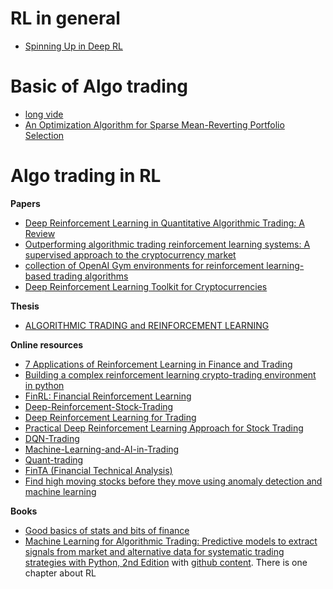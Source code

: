 # RL in general
- [Spinning Up in Deep RL](https://spinningup.openai.com/en/latest/)

# Basic of Algo trading
- [long vide](https://www.youtube.com/watch?v=xfzGZB4HhEE)
- [An Optimization Algorithm for Sparse Mean-Reverting Portfolio Selection](https://towardsdatascience.com/an-optimization-algorithm-for-sparse-mean-reverting-portfolio-selection-4b991bae037)

# Algo trading in RL

**Papers** <br />
- [Deep Reinforcement Learning in Quantitative Algorithmic Trading: A Review](https://arxiv.org/pdf/2106.00123.pdf)
- [Outperforming algorithmic trading reinforcement learning systems: A supervised approach to the cryptocurrency market](https://www.sciencedirect.com/science/article/abs/pii/S0957417422006339)
- [collection of OpenAI Gym environments for reinforcement learning-based trading algorithms](https://github.com/AminHP/gym-anytrading)
- [Deep Reinforcement Learning Toolkit for Cryptocurrencies](https://github.com/sadighian/crypto-rl)

**Thesis** 
- [ALGORITHMIC TRADING and REINFORCEMENT LEARNING](https://cgi.csc.liv.ac.uk/~rahul/papers/Spooner_thesis.pdf)

**Online resources**
- [7 Applications of Reinforcement Learning in Finance and Trading](https://neptune.ai/blog/7-applications-of-reinforcement-learning-in-finance-and-trading)
- [Building a complex reinforcement learning crypto-trading environment in python](https://levelup.gitconnected.com/a-complex-reinforcement-learning-crypto-trading-environment-in-python-134f3faf0d7a)
- [FinRL: Financial Reinforcement Learning](https://github.com/AI4Finance-Foundation/FinRL)
- [Deep-Reinforcement-Stock-Trading](https://github.com/Albert-Z-Guo/Deep-Reinforcement-Stock-Trading)
- [Deep Reinforcement Learning for Trading](https://github.com/saeed349/Deep-Reinforcement-Learning-in-Trading)
- [Practical Deep Reinforcement Learning Approach for Stock Trading](https://github.com/AI4Finance-Foundation/Deep-Reinforcement-Learning-for-Stock-Trading-DDPG-Algorithm-NIPS-2018)
- [DQN-Trading](https://github.com/MehranTaghian/DQN-Trading)
- [Machine-Learning-and-AI-in-Trading](https://github.com/PyPatel/Machine-Learning-and-AI-in-Trading)
- [Quant-trading](https://github.com/je-suis-tm/quant-trading)
- [FinTA (Financial Technical Analysis)](https://github.com/peerchemist/finta)
- [Find high moving stocks before they move using anomaly detection and machine learning](https://github.com/tradytics/surpriver)


**Books**
- [Good basics of stats and bits of finance](https://www.routledge.com/A-Course-on-Statistics-for-Finance/Sclove/p/book/9780367576608)
- [Machine Learning for Algorithmic Trading: Predictive models to extract signals from market and alternative data for systematic trading strategies with Python, 2nd Edition](https://www.amazon.com/Machine-Learning-Algorithmic-Trading-alternative/dp/1839217715?pf_rd_r=GZH2XZ35GB3BET09PCCA&pf_rd_p=c5b6893a-24f2-4a59-9d4b-aff5065c90ec&pd_rd_r=91a679c7-f069-4a6e-bdbb-a2b3f548f0c8&pd_rd_w=2B0Q0&pd_rd_wg=GMY5S&ref_=pd_gw_ci_mcx_mr_hp_d) with [github content](https://github.com/stefan-jansen/machine-learning-for-trading). There is one chapter about RL

